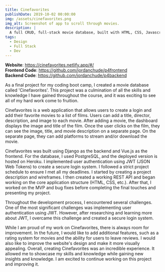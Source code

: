 ```yaml
---
title: Cinefavorites
publishDate: 2019-10-02 00:00:00
img: /assets/cinefavorites.png
img_alt: Screenshot of app to scroll through movies.
description: |
  A full CRUD, full-stack movie database, built with HTML, CSS, Javascript, and Python that utilizes JWT authentication for user management.
tags:
  - Design
  - Full Stack
  - Dev
---
```


**Website**: https://cinefavorites.netlify.app/#/ <br>
**Frontend Code**: https://github.com/jordanchude/p4frontend <br>
**Backend Code**: https://github.com/jordanchude/p4backend

As a final project for my coding boot camp, I created a movie database called 'Cinefavorites'. This project was a culmination of all the skills and knowledge I have gained throughout the course, and it was exciting to see all of my hard work come to fruition.

Cinefavorites is a web application that allows users to create a login and add their favorite movies to a list of films. Users can add a title, director, description, and image to each movie. After adding a movie, the dashboard displays the image and title of the film. Once the user clicks on the film, they can see the image, title, and movie description on a separate page. On the separate page, they can add platforms to stream and/or download the movie.

Cinefavorites was built using Django as the backend and Vue.js as the frontend. For the database, I used PostgreSQL, and the deployed version is hosted on Heroku. I implemented user authentication using JWT (JSON Web Tokens) to create a secure login system. I followed a strict project schedule to ensure I met all my deadlines. I started by creating a project description and wireframes. I then created a working REST API and began working on the core application structure (HTML, CSS, etc.). After that, I worked on the MVP and bug fixes before completing the final touches and presenting my project.

Throughout the development process, I encountered several challenges. One of the most significant challenges was implementing user authentication using JWT. However, after researching and learning more about JWT, I overcame this challenge and created a secure login system.

While I am proud of my work on Cinefavorites, there is always room for improvement. In the future, I would like to add additional features, such as a rating system for movies and the ability for users to leave reviews. I would also like to improve the website's design and make it more visually appealing. Overall, creating Cinefavorites was an incredible experience. It allowed me to showcase my skills and knowledge while gaining new insights and knowledge. I am excited to continue working on this project and improving it.
